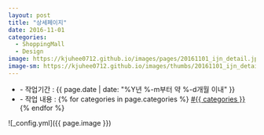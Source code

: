 ```yaml
---
layout: post
title: "상세페이지"
date: 2016-11-01
categories:
  - ShoppingMall
  - Design
image: https://kjuhee0712.github.io/images/pages/20161101_ijn_detail.jpg
image-sm: https://kjuhee0712.github.io/images/thumbs/20161101_ijn_detail.jpg
---
```


<ul class="inform">
	<li class="preview__date" itemprop="datePublished" datetime="{{ page.date | date_to_xmlschema }}">- 작업기간 : {{ page.date | date: "%Y년 %-m부터 약 %-d개월 이내" }}</li>
	<li class="preview__catetory" itemprop="catetory">- 작업 내용 :
		{% for categories in page.categories %}
           <a href="/category/{{ categories }}/">#{{ categories }}</a>     
      	{% endfor %}</li>
</ul>

![_config.yml]({{ page.image }})


